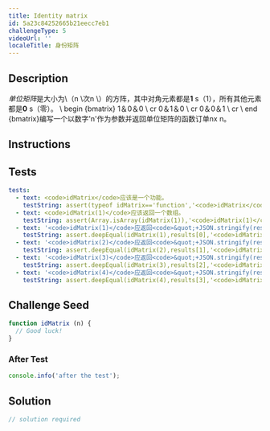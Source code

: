 ```yaml
---
title: Identity matrix
id: 5a23c84252665b21eecc7eb1
challengeType: 5
videoUrl: ''
localeTitle: 身份矩阵
---
```


## Description
<section id="description"> <i>单位矩阵</i>是大小为\（n \次n \）的方阵，其中对角元素都是<b>1</b> s（1），所有其他元素都是<b>0</b> s（零）。 \ begin {bmatrix} 1＆0＆0 \ cr 0＆1＆0 \ cr 0＆0＆1 \ cr \ end {bmatrix}编写一个以数字&#39;n&#39;作为参数并返回单位矩阵的函数订单nx n。 </section>

## Instructions
<section id="instructions">
</section>

## Tests
<section id='tests'>

```yml
tests:
  - text: <code>idMatrix</code>应该是一个功能。
    testString: assert(typeof idMatrix=='function','<code>idMatrix</code> should be a function.');
  - text: <code>idMatrix(1)</code>应该返回一个数组。
    testString: assert(Array.isArray(idMatrix(1)),'<code>idMatrix(1)</code> should return an array.');
  - text: '<code>idMatrix(1)</code>应返回<code>&quot;+JSON.stringify(results[0])+&quot;</code> 。'
    testString: assert.deepEqual(idMatrix(1),results[0],'<code>idMatrix(1)</code> should return <code>'+JSON.stringify(results[0])+'</code>.');
  - text: '<code>idMatrix(2)</code>应返回<code>&quot;+JSON.stringify(results[1])+&quot;</code> 。'
    testString: assert.deepEqual(idMatrix(2),results[1],'<code>idMatrix(2)</code> should return <code>'+JSON.stringify(results[1])+'</code>.');
  - text: '<code>idMatrix(3)</code>应返回<code>&quot;+JSON.stringify(results[2])+&quot;</code> 。'
    testString: assert.deepEqual(idMatrix(3),results[2],'<code>idMatrix(3)</code> should return <code>'+JSON.stringify(results[2])+'</code>.');
  - text: '<code>idMatrix(4)</code>应返回<code>&quot;+JSON.stringify(results[3])+&quot;</code> 。'
    testString: assert.deepEqual(idMatrix(4),results[3],'<code>idMatrix(4)</code> should return <code>'+JSON.stringify(results[3])+'</code>.');

```

</section>

## Challenge Seed
<section id='challengeSeed'>

<div id='js-seed'>

```js
function idMatrix (n) {
  // Good luck!
}

```

</div>


### After Test
<div id='js-teardown'>

```js
console.info('after the test');
```

</div>

</section>

## Solution
<section id='solution'>

```js
// solution required
```
</section>
